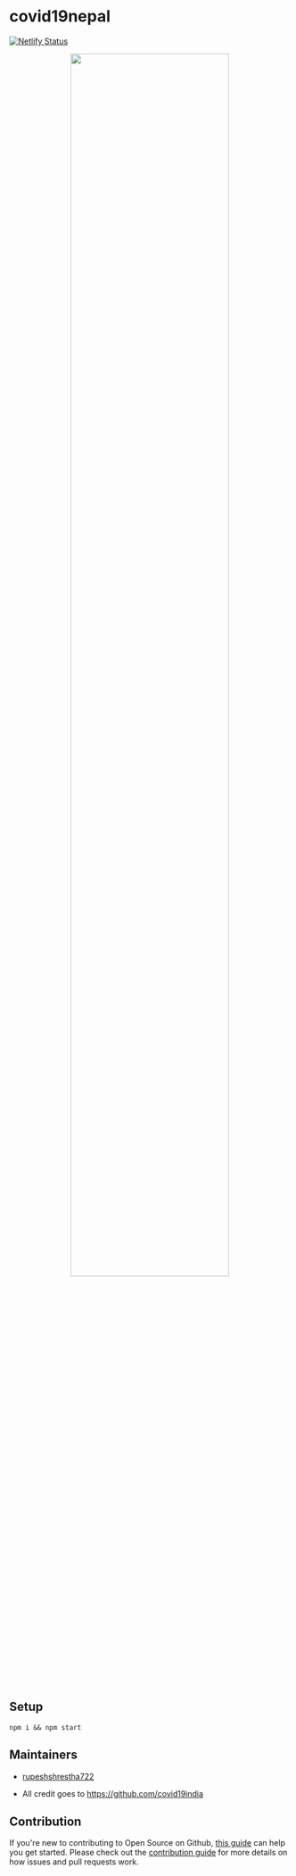 # covid19nepal

[![Netlify Status](https://api.netlify.com/api/v1/badges/a09fa322-3102-4d74-97e3-739402b96972/deploy-status)](https://app.netlify.com/sites/nepalcovid19/deploys)

<p align="center">
<img src="https://i.postimg.cc/Hx9RLq1s/covidnepal.png" width="75%">
</p>

## Setup

```
npm i && npm start
```

## Maintainers

- [rupeshshrestha722](https://github.com/rupeshshrestha722)

- All credit goes to https://github.com/covid19india

## Contribution

If you're new to contributing to Open Source on Github, [this guide](https://guides.github.com/activities/contributing-to-open-source/) can help you get started. Please check out the [contribution guide](CONTRIBUTING.md) for more details on how issues and pull requests work.
